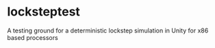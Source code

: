 # locksteptest
A testing ground for a deterministic lockstep simulation in Unity for x86 based processors 
